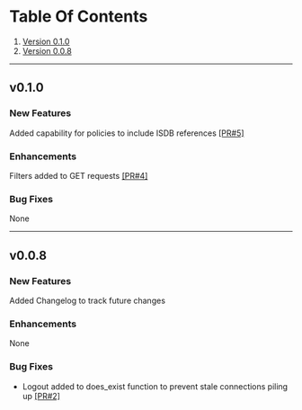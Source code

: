 # Table Of Contents
1. [Version 0.1.0](#v010)
1. [Version 0.0.8](#v008)

---

## v0.1.0

### New Features

Added capability for policies to include ISDB references [[PR#5]](https://github.com/jsimpso/PyFortiAPI/pull/5)

### Enhancements

Filters added to GET requests [[PR#4]](https://github.com/jsimpso/PyFortiAPI/pull/4)

### Bug Fixes

None

---

## v0.0.8

### New Features

Added Changelog to track future changes

### Enhancements

None

### Bug Fixes

* Logout added to does_exist function to prevent stale connections piling up [[PR#2]](https://github.com/jsimpso/PyFortiAPI/pull/2)